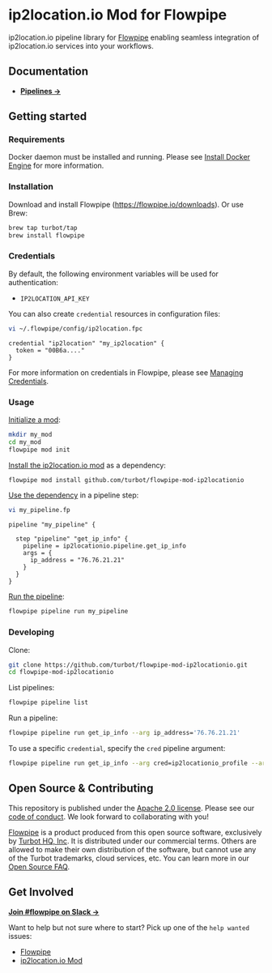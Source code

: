 # ip2location.io Mod for Flowpipe

ip2location.io pipeline library for [Flowpipe](https://flowpipe.io) enabling seamless integration of ip2location.io services into your workflows.

## Documentation

- **[Pipelines →](https://hub.flowpipe.io/mods/turbot/ip2locationio/pipelines)**

## Getting started

### Requirements

Docker daemon must be installed and running. Please see [Install Docker Engine](https://docs.docker.com/engine/install/) for more information.

### Installation

Download and install Flowpipe (https://flowpipe.io/downloads). Or use Brew:

```sh
brew tap turbot/tap
brew install flowpipe
```

### Credentials

By default, the following environment variables will be used for authentication:

- `IP2LOCATION_API_KEY`

You can also create `credential` resources in configuration files:

```sh
vi ~/.flowpipe/config/ip2location.fpc
```

```hcl
credential "ip2location" "my_ip2location" {
  token = "00B6a...."
}
```

For more information on credentials in Flowpipe, please see [Managing Credentials](https://flowpipe.io/docs/run/credentials).

### Usage

[Initialize a mod](https://www.flowpipe.io/docs/mods/index#initializing-a-mod):

```sh
mkdir my_mod
cd my_mod
flowpipe mod init
```

[Install the ip2location.io mod](https://www.flowpipe.io/docs/mods/mod-dependencies#mod-dependencies) as a dependency:

```sh
flowpipe mod install github.com/turbot/flowpipe-mod-ip2locationio
```

[Use the dependency](https://www.flowpipe.io/docs/mods/write-pipelines/index) in a pipeline step:

```sh
vi my_pipeline.fp
```

```hcl
pipeline "my_pipeline" {

  step "pipeline" "get_ip_info" {
    pipeline = ip2locationio.pipeline.get_ip_info
    args = {
      ip_address = "76.76.21.21"
    }
  }
}
```

[Run the pipeline](https://www.flowpipe.io/docs/run/pipelines):

```sh
flowpipe pipeline run my_pipeline
```

### Developing

Clone:

```sh
git clone https://github.com/turbot/flowpipe-mod-ip2locationio.git
cd flowpipe-mod-ip2locationio
```

List pipelines:

```sh
flowpipe pipeline list
```

Run a pipeline:

```sh
flowpipe pipeline run get_ip_info --arg ip_address='76.76.21.21'
```

To use a specific `credential`, specify the `cred` pipeline argument:

```sh
flowpipe pipeline run get_ip_info --arg cred=ip2locationio_profile --arg ip_address='76.76.21.21'
```

## Open Source & Contributing

This repository is published under the [Apache 2.0 license](https://www.apache.org/licenses/LICENSE-2.0). Please see our [code of conduct](https://github.com/turbot/.github/blob/main/CODE_OF_CONDUCT.md). We look forward to collaborating with you!

[Flowpipe](https://flowpipe.io) is a product produced from this open source software, exclusively by [Turbot HQ, Inc](https://turbot.com). It is distributed under our commercial terms. Others are allowed to make their own distribution of the software, but cannot use any of the Turbot trademarks, cloud services, etc. You can learn more in our [Open Source FAQ](https://turbot.com/open-source).

## Get Involved

**[Join #flowpipe on Slack →](https://flowpipe.io/community/join)**

Want to help but not sure where to start? Pick up one of the `help wanted` issues:

- [Flowpipe](https://github.com/turbot/flowpipe/labels/help%20wanted)
- [ip2location.io Mod](https://github.com/turbot/flowpipe-mod-ip2locationio/labels/help%20wanted)